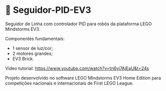 # :robot: Seguidor-PID-EV3 #
Seguidor de Linha com controlador PID para robôs da plataforma LEGO Mindstorms EV3.

Componentes fundamentais:
- 1 sensor de luz/cor;
- 2 motores grandes;
- EV3 Brick.

Vídeo tutorial: 
https://www.youtube.com/watch?v=tn6vj7AjEaU&t=24s

Projeto desenvolvido no software LEGO Mindstorms EV3 Home Edition para competições nacionais e internacionais de First LEGO League.
